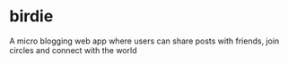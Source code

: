 # birdie
A micro blogging web app  where users can share posts with friends, join circles and connect with the world
